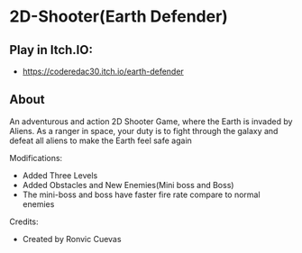 # 2D-Shooter(Earth Defender)

## Play in Itch.IO:
- https://coderedac30.itch.io/earth-defender
## About 

An adventurous and action 2D Shooter Game, where the Earth is invaded by Aliens. As a ranger in space, your duty is to fight through the galaxy and defeat all aliens to make the Earth feel safe again

Modifications:
- Added Three Levels
- Added Obstacles and New Enemies(Mini boss and Boss)
- The mini-boss and boss have faster fire rate compare to normal enemies

Credits:
- Created by Ronvic Cuevas
